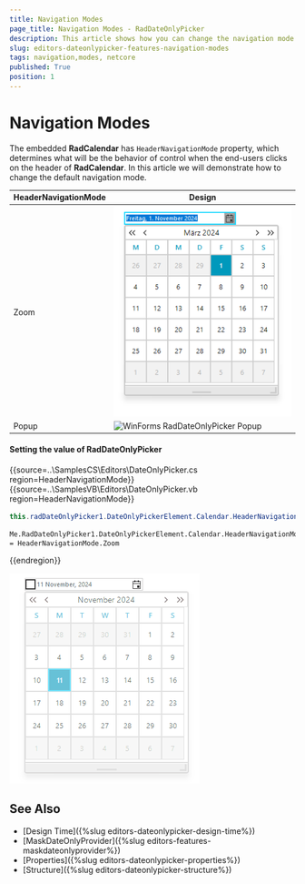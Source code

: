 ```yaml
---
title: Navigation Modes
page_title: Navigation Modes - RadDateOnlyPicker
description: This article shows how you can change the navigation mode of the underlying calendar
slug: editors-dateonlypicker-features-navigation-modes
tags: navigation,modes, netcore
published: True
position: 1
---
```


# Navigation Modes
 
The embedded __RadCalendar__ has `HeaderNavigationMode` property, which determines what will be the behavior of control when the end-users clicks on the header of __RadCalendar__. In this article we will demonstrate how to change the default navigation mode.

|HeaderNavigationMode|Design|
|----|----|
|Zoom|![WinForms RadDateOnlyPicker Zoom](images/editors-dateonlypicker-navigation-modes001.png)|
|Popup|![WinForms RadDateOnlyPicker Popup](images/editors-dateonlypicker-navigation-modes003.png)|

#### Setting the value of RadDateOnlyPicker 

{{source=..\SamplesCS\Editors\DateOnlyPicker.cs region=HeaderNavigationMode}} 
{{source=..\SamplesVB\Editors\DateOnlyPicker.vb region=HeaderNavigationMode}} 

````C#
this.radDateOnlyPicker1.DateOnlyPickerElement.Calendar.HeaderNavigationMode = HeaderNavigationMode.Zoom;

````
````VB.NET
Me.RadDateOnlyPicker1.DateOnlyPickerElement.Calendar.HeaderNavigationMode = HeaderNavigationMode.Zoom

````

{{endregion}} 

![WinForms RadDateOnlyPicker Value Property](images/editors-dateonlypicker-navigation-modes002.gif)

## See Also

* [Design Time]({%slug editors-dateonlypicker-design-time%})
* [MaskDateOnlyProvider]({%slug editors-features-maskdateonlyprovider%})
* [Properties]({%slug editors-dateonlypicker-properties%})
* [Structure]({%slug editors-dateonlypicker-structure%})
